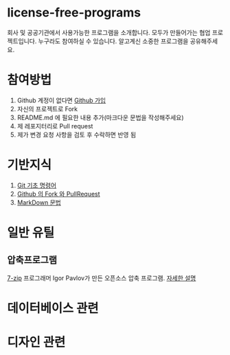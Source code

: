 # license-free-programs

회사 및 공공기관에서 사용가능한 프로그램을 소개합니다. 모두가 만들어가는 협업 프로젝트입니다. 누구라도 참여하실 수 있습니다. 알고계신 소중한 프로그램을 공유해주세요.

# 참여방법
1. Github 계정이 없다면 [Github 가입](https://github.com/join?source=experiment-header-dropdowns-home)
2. 자신의 프로젝트로 Fork
3. README.md 에 필요한 내용 추가(마크다운 문법을 작성해주세요)
4. 제 레포지터리로 Pull request
5. 제가 변경 요청 사항을 검토 후 수락하면 반영 됨

# 기반지식
1. [Git 기초 명령어](https://rogerdudler.github.io/git-guide/index.ko.html)
2. [Github 의 Fork 와 PullRequest](https://wayhome25.github.io/git/2017/07/08/git-first-pull-request-story/)
3. [MarkDown 문법](https://gist.github.com/ihoneymon/652be052a0727ad59601)

# 일반 유틸

## 압축프로그램

[7-zip](https://www.7-zip.org) 프로그래머 Igor Pavlov가 만든 오픈소스 압축 프로그램. [자세한 설명](https://namu.wiki/w/7-Zip)

# 데이터베이스 관련
##

# 디자인 관련
